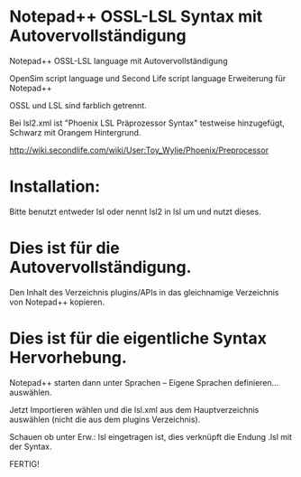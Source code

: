 # Notepad++ OSSL-LSL Syntax mit Autovervollständigung
Notepad++  OSSL-LSL language mit Autovervollständigung

OpenSim script language und Second Life script language Erweiterung für Notepad++

OSSL und LSL sind farblich getrennt.

Bei lsl2.xml ist "Phoenix LSL Präprozessor Syntax" testweise hinzugefügt, Schwarz mit Orangem Hintergrund.

http://wiki.secondlife.com/wiki/User:Toy_Wylie/Phoenix/Preprocessor

# Installation:

Bitte benutzt entweder lsl oder nennt lsl2 in lsl um und nutzt dieses.

# Dies ist für die Autovervollständigung.

Den Inhalt des Verzeichnis plugins/APIs in das gleichnamige Verzeichnis von Notepad++ kopieren.


# Dies ist für die eigentliche Syntax Hervorhebung.

Notepad++ starten dann unter Sprachen – Eigene Sprachen definieren… auswählen.

Jetzt Importieren wählen und die lsl.xml aus dem Hauptverzeichnis auswählen (nicht die aus dem plugins Verzeichnis).

Schauen ob unter Erw.: lsl eingetragen ist, dies verknüpft die Endung .lsl mit der Syntax.

FERTIG!

